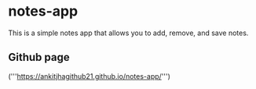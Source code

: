 # notes-app
This is a simple notes app that allows you to add, remove, and save notes.

## Github page
('''https://ankitjhagithub21.github.io/notes-app/''')
